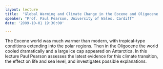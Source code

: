 ```yaml
---
layout: lecture
title:  "Global Warming and Climate Change in the Eocene and Oligocene epochs"
speaker: "Prof. Paul Pearson, University of Wales, Cardiff"
date: '2009-10-01 19:30:00'

---
```

The Eocene world was much warmer than modern, with tropical-type conditions extending into the polar regions. Then in the Oligocene the world cooled dramatically and a large ice cap appeared on Antarctica. In this lecture Paul Pearson assesses the latest evidence for this climate transition, the effect on life and sea level, and investigates possible explanations.